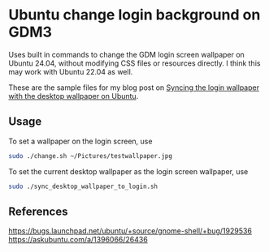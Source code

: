 # Ubuntu change login background on GDM3

Uses built in commands to change the GDM login screen wallpaper on Ubuntu 24.04, without modifying CSS files or resources directly. I think this may work with Ubuntu 22.04 as well. 

These are the sample files for my blog post on [Syncing the login wallpaper with the desktop wallpaper on Ubuntu](https://code.mendhak.com/synchronize-login-wallpaper-ubuntu/). 


## Usage

To set a wallpaper on the login screen, use

```bash
sudo ./change.sh ~/Pictures/testwallpaper.jpg
```

To set the current desktop wallpaper as the login screen wallpaper, use

```bash
sudo ./sync_desktop_wallpaper_to_login.sh 
```


## References

https://bugs.launchpad.net/ubuntu/+source/gnome-shell/+bug/1929536  
https://askubuntu.com/a/1396066/26436  

